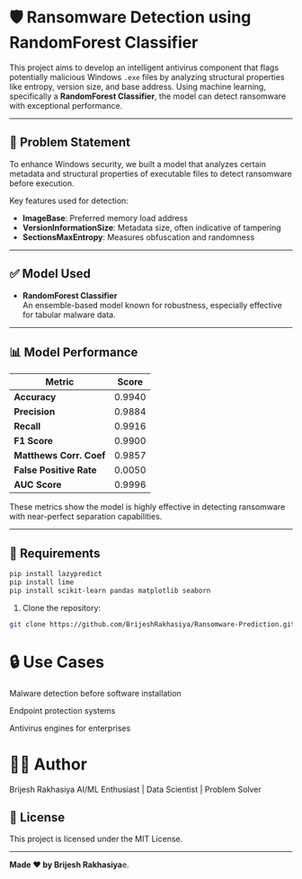 
# 🛡️ Ransomware Detection using RandomForest Classifier

This project aims to develop an intelligent antivirus component that flags potentially malicious Windows `.exe` files by analyzing structural properties like entropy, version size, and base address. Using machine learning, specifically a **RandomForest Classifier**, the model can detect ransomware with exceptional performance.

---

## 🧠 Problem Statement

To enhance Windows security, we built a model that analyzes certain metadata and structural properties of executable files to detect ransomware before execution.

Key features used for detection:

- **ImageBase**: Preferred memory load address
- **VersionInformationSize**: Metadata size, often indicative of tampering
- **SectionsMaxEntropy**: Measures obfuscation and randomness

---

## ✅ Model Used

- **RandomForest Classifier**  
An ensemble-based model known for robustness, especially effective for tabular malware data.

---

## 📊 Model Performance

| Metric                 | Score     |
|------------------------|-----------|
| **Accuracy**           | 0.9940    |
| **Precision**          | 0.9884    |
| **Recall**             | 0.9916    |
| **F1 Score**           | 0.9900    |
| **Matthews Corr. Coef**| 0.9857    |
| **False Positive Rate**| 0.0050    |
| **AUC Score**          | 0.9996    |

These metrics show the model is highly effective in detecting ransomware with near-perfect separation capabilities.

---

## 🧪 Requirements

```bash
pip install lazypredict
pip install lime
pip install scikit-learn pandas matplotlib seaborn
```

1. Clone the repository:

```bash
git clone https://github.com/BrijeshRakhasiya/Ransomware-Prediction.git
```

# 🔒 Use Cases
Malware detection before software installation

Endpoint protection systems

Antivirus engines for enterprises


# 🙋‍♂️ Author
Brijesh Rakhasiya
AI/ML Enthusiast | Data Scientist | Problem Solver


## 📄 License

This project is licensed under the MIT License.

---
**Made ❤️ by Brijesh Rakhasiya**e.
